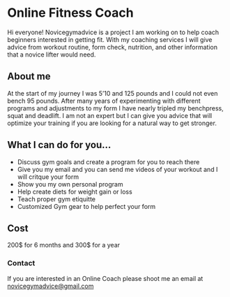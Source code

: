 # Online Fitness Coach

Hi everyone! Novicegymadvice is a project I am working on to help coach beginners interested in getting fit. With my coaching services I will give advice from workout routine, form check, nutrition, and other information that a novice lifter would need. 

## About me

At the start of my journey I was 5’10 and 125 pounds and I could not even bench 95 pounds. After many years of experimenting with different programs and adjustments to my form I have nearly tripled my benchpress, squat and deadlift. I am not an expert but I can give you advice that will optimize your training if you are looking for a natural way to get stronger. 

## What I can do for you...

* Discuss gym goals and create a program for you to reach there
* Give you my email and you can send me videos of your workout and I will critque your form
* Show you my own personal program
* Help create diets for weight gain or loss
* Teach proper gym etiquitte
* Customized Gym gear to help perfect your form

## Cost

200$ for 6 months and 300$ for a year

### Contact

If you are interested in an Online Coach please shoot me an email at novicegymadvice@gmail.com
